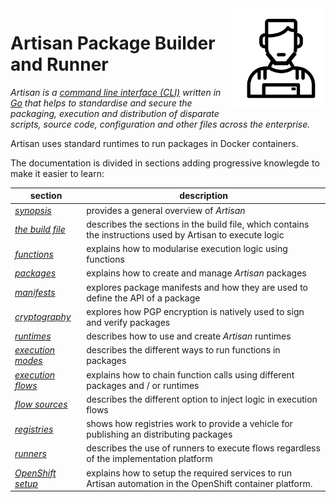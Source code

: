 <img src="https://github.com/gatblau/artisan/raw/master/artisan.png" width="150" align="right"/>

# Artisan Package Builder and Runner

*Artisan is a [command line interface (CLI)](https://en.wikipedia.org/wiki/Command-line_interface) written in [Go](https://golang.org/) that helps to standardise and secure the packaging, execution and distribution of
disparate scripts, source code, configuration and other files across the enterprise.*

Artisan uses standard runtimes to run packages in Docker containers.

The documentation is divided in sections adding progressive knowlegde to make it easier to learn:

| section | description |
|---|---|
| [*synopsis*](synopsis.md)| provides a general overview of *Artisan* |
| [*the build file*](buildfile.md)| describes the sections in the build file, which contains the instructions used by Artisan to execute logic |
| [*functions*]()| explains how to modularise execution logic using functions |
| [*packages*]() | explains how to create and manage *Artisan* packages |
| [*manifests*]() | explores package manifests and how they are used to define the API of a package |
| [*cryptography*]() | explores how PGP encryption is natively used to sign and verify packages |
| [*runtimes*]() | describes how to use and create *Artisan* runtimes |
| [*execution modes*]() | describes the different ways to run functions in packages |
| [*execution flows*]() | explains how to chain function calls using different packages and / or runtimes |
| [*flow sources*]() | describes the different option to inject logic in execution flows |
| [*registries*]() | shows how registries work to provide a vehicle for publishing an distributing  packages |
| [*runners*]() | describes the use of runners to execute flows regardless of the implementation platform |
| [*OpenShift setup*](openshift-setup/readme.md) | explains how to setup the required services to run Artisan automation in the OpenShift container platform. |
